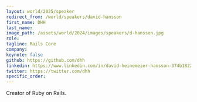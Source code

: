 ```yaml
---
layout: world/2025/speaker
redirect_from: /world/speakers/david-hansson
first_name: DHH
last_name:
image_path: /assets/world/2024/images/speakers/d-hansson.jpg
role:
tagline: Rails Core
company:
keynote: false
github: https://github.com/dhh
linkedin: https://www.linkedin.com/in/david-heinemeier-hansson-374b18221/
twitter: https://twitter.com/dhh
specific_order:
---
```


Creator of Ruby on Rails.
